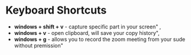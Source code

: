 # Keyboard Shortcuts

* __windows + shift + v__ - capture specific part in your screen" ,
* __windows + v__ - open clipboard, will save your copy history",
* __windows + g__ - allows you to record the zoom meeting from your sude without premission"

